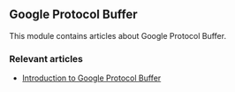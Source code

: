 ## Google Protocol Buffer

This module contains articles about Google Protocol Buffer.

### Relevant articles

- [Introduction to Google Protocol Buffer](https://www.surya.com/google-protocol-buffer)
